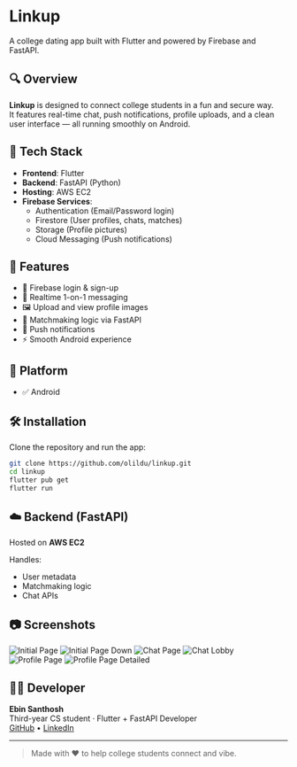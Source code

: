 # Linkup  
A college dating app built with Flutter and powered by Firebase and FastAPI.  

## 🔍 Overview  
**Linkup** is designed to connect college students in a fun and secure way.  
It features real-time chat, push notifications, profile uploads, and a clean user interface — all running smoothly on Android.

## 🚀 Tech Stack  
- **Frontend**: Flutter  
- **Backend**: FastAPI (Python)  
- **Hosting**: AWS EC2  
- **Firebase Services**:  
  - Authentication (Email/Password login)  
  - Firestore (User profiles, chats, matches)  
  - Storage (Profile pictures)  
  - Cloud Messaging (Push notifications)

## 🎯 Features  
- 🔐 Firebase login & sign-up  
- 💬 Realtime 1-on-1 messaging  
- 🖼️ Upload and view profile images  
- 🎯 Matchmaking logic via FastAPI  
- 🔔 Push notifications  
- ⚡ Smooth Android experience

## 📱 Platform  
- ✅ Android 

## 🛠 Installation  
Clone the repository and run the app:
```bash
git clone https://github.com/olildu/linkup.git
cd linkup
flutter pub get
flutter run
```
## ☁️ Backend (FastAPI)  
Hosted on **AWS EC2**

Handles:
- User metadata  
- Matchmaking logic  
- Chat APIs

## 📷 Screenshots  

![Initial Page](https://github.com/user-attachments/assets/906bc9db-c2e1-4a0c-a644-6293814627e4)
![Initial Page Down](https://github.com/user-attachments/assets/f98b6d6c-f4fb-4954-b292-2d3a5fa5fe6a)
![Chat Page](https://github.com/user-attachments/assets/79030145-6c8a-45dd-9e8b-b2c7f3e350ae)
![Chat Lobby](https://github.com/user-attachments/assets/bdc64630-c953-46b0-9434-80c695d94460)
![Profile Page](https://github.com/user-attachments/assets/5567b8b3-b24c-43ac-8724-bb34107727b2)
![Profile Page Detailed](https://github.com/user-attachments/assets/78323e2b-359d-4d5b-89f6-5da41a7c8de4)

## 🧑‍💻 Developer  
**Ebin Santhosh**  
Third-year CS student · Flutter + FastAPI Developer  
[GitHub](https://github.com/olildu) • [LinkedIn](https://linkedin.com/in/ebinsanthosh)

---

> Made with ❤️ to help college students connect and vibe.
